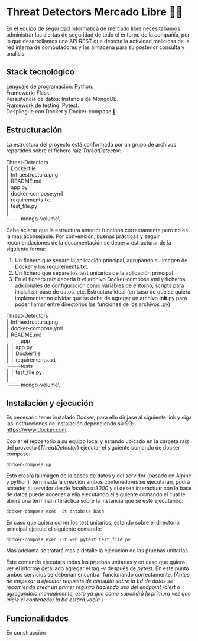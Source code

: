 #  Threat Detectors Mercado Libre 🐱‍💻
En el equipo de seguridad informatica de mercado libre necesitabamos administrar las alertas de seguridad de todo el entorno de la compañía, por lo que desarrollamos una API REST que detecta la actividad maliciosa de la red interna de computadores y las almacena para su posterior consulta y analisis.
## Stack tecnológico
Lenguaje de programación: Python. \
Framework: Flask. \
Persistencia de datos: Instancia de MongoDB. \
Framework de testing: Pytest. \
Despliegue con Docker y Docker-compose 🐋.

## Estructuración
La estructura del proyecto está conformada por un grupo de archivos repartidos sobre el fichero raíz *ThreatDetector*:

Threat-Detectors\
│   Dockerfile \
│   Infraestructura.png \
│   README.md\
│   app.py\
│   docker-compose.yml\
│   requirements.txt\
│   test_file.py\
│\
└───mongo-volume\

Cabe aclarar que la estructura anterior funciona correctamente pero no es la mas aconsejable. Por convención, buenas prácticas y seguir recomendaciones de la documentación se debería estructurar de la siguiente forma:
1. Un fichero que separe la aplicación principal, agrupando su imagen de Docker y los requirements.txt.
2. Un fichero que separe los test unitarios de la aplicación principal.
3. En el fichero raíz debería ir el archivo Docker-compose.yml y ficheros adicionales de configuración como variables de entorno, scripts para inicializar base de datos, etc. 
Estructura ideal (en caso de que se quiera implementar no olvidar que se debe de agregar un archivo __init__.py para poder llamar entre directorios las funciones de los archivos .py):

Threat-Detectors\
│   Infraestructura.png\
│   docker-compose.yml\
│   README.md\
├───app\
│   │   app.py\
│   │   Dockerfile\
│   │   requirements.txt\
├───tests\
│   │   test_file.py\
│\
└───mongo-volume\

## Instalación y ejecución
Es necesario tener instalado Docker, para ello dirijase al siguiente link y siga las instrucciones de instalación dependiendo su SO: https://www.docker.com.





Copiar el repositorio a su equipo local y estando ubicado en la carpeta raíz del proyecto (*ThreatDetector*) ejecutar el siguiente comando de docker compose:

```docker-compose up```

Esto creara la imagen de la bases de datos y del servidor (basado en Alpine y python), terminada la creación ambos contenedores se ejecutarán, podrá acceder al servidor desde *localhost:3000* y si desea interactuar con la base de datos puede acceder a ella ejecutando el siguiente comando el cual le abrirá una terminal interactica sobre la instancia que se esté ejecutando:

```docker-compose exec -it database bash```

En caso que quiera correr los test unitarios, estando sobre el directorio principal ejecute el siguiente comando:

```docker-compose exec -it web pytest test_file.py```

Mas adelanta se tratará mas a detalle la ejecución de las pruebas unitarias.

Este comando ejecutara todas las pruebas unitarias y en caso que quiera ver el informe detallado agregar el tag -v después de *pytest*.
En este punto ambos servicios se deberían encontrar funcionando correctamente.
(*Antes de empezar a ejecutar requests de consulta sobre la bd de datos se recomienda crear un primer registro haciendo uso del endpoint /alert o agregandolo manualmente, esto ya que como supondrá la primera vez que inicie el contenedor la bd estará vacía.*)
## Funcionalidades

En construcción
